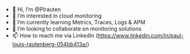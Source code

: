 - 👋 Hi, I’m @Plrauten
- 👀 I’m interested in cloud monitoring
- 🌱 I’m currently learning Metrics, Traces, Logs & APM
- 💞️ I’m looking to collaborate on monitoring solutions 
- 📫 How to reach me via LinkedIn (https://www.linkedin.com/in/paul-louis-rautenberg-054bb413a/)
